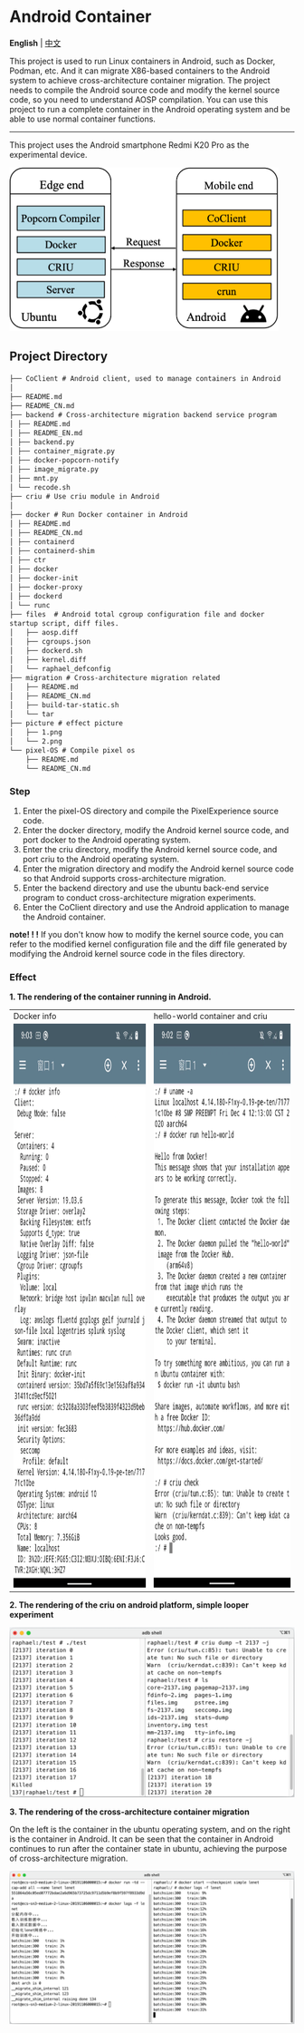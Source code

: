 # Android Container
**English** | [中文](README_CN.md)

This project is used to run Linux containers in Android, such as Docker, Podman, etc. And it can migrate X86-based containers to the Android system to achieve cross-architecture container migration. The project needs to compile the Android source code and modify the kernel source code, so you need to understand AOSP compilation. You can use this project to run a complete container in the Android operating system and be able to use normal container functions.

-----

This project uses the Android smartphone Redmi K20 Pro as the experimental device.

<img src="picture/5.png" width = "475" height = "289"  />

## Project Directory

```
├── CoClient # Android client, used to manage containers in Android
│
├── README.md
├── README_CN.md
├── backend # Cross-architecture migration backend service program
│ ├── README.md
│ ├── README_EN.md
│ ├── backend.py
│ ├── container_migrate.py
│ ├── docker-popcorn-notify
│ ├── image_migrate.py
│ ├── mnt.py
│ └── recode.sh
├── criu # Use criu module in Android
│
├── docker # Run Docker container in Android
│ ├── README.md
│ ├── README_CN.md
│ ├── containerd
│ ├── containerd-shim
│ ├── ctr
│ ├── docker
│ ├── docker-init
│ ├── docker-proxy
│ ├── dockerd
│ └── runc
├── files  # Android total cgroup configuration file and docker startup script, diff files.
│   ├── aosp.diff
│   ├── cgroups.json
│   ├── dockerd.sh
│   ├── kernel.diff
│   └── raphael_defconfig
├── migration # Cross-architecture migration related
│   ├── README.md
│   ├── README_CN.md
│   ├── build-tar-static.sh
│   └── tar
├── picture # effect picture
│   ├── 1.png
│   └── 2.png
└── pixel-OS # Compile pixel os 
    ├── README.md
    └── README_CN.md
```

### Step

1. Enter the pixel-OS directory and compile the PixelExperience source code.
2. Enter the docker directory, modify the Android kernel source code, and port docker to the Android operating system.
3. Enter the criu directory, modify the Android kernel source code, and port criu to the Android operating system.
4. Enter the migration directory and modify the Android kernel source code so that Android supports cross-architecture migration.
5. Enter the backend directory and use the ubuntu back-end service program to conduct cross-architecture migration experiments.
6. Enter the CoClient directory and use the Android application to manage the Android container.



**note! ! !** If you don't know how to modify the kernel source code, you can refer to the modified kernel configuration file and the diff file generated by modifying the Android kernel source code in the files directory.

### Effect

**1. The rendering of the container running in Android.**

<table>
  <tr>
    <td>Docker info</td>
     <td>hello-world container and criu</td>
  </tr>
  <tr>
    <td><img src="picture/1.png" width="460" height="995" alt="图片1"/></td>
    <td><img src="picture/2.png" width="460" height="995" alt="图片2"/></td>
  </tr>
 </table>

**2. The rendering of the criu on android platform, simple looper experiment**

<img src="picture/3.png" alt="图片3"/>

**3. The rendering of the cross-architecture container migration**

On the left is the container in the ubuntu operating system, and on the right is the container in Android. It can be seen that the container in Android continues to run after the container state in ubuntu, achieving the purpose of cross-architecture migration.

<img src="picture/4.png" alt="图片4"/>